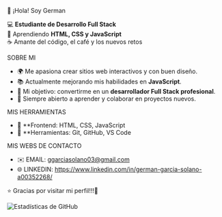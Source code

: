 👋 ¡Hola! Soy German

💻 **Estudiante de Desarrollo Full Stack**  
🚀 Aprendiendo **HTML, CSS y JavaScript**  
☕ Amante del código, el café y los nuevos retos  

SOBRE MI
- 🌍 Me apasiona crear sitios web interactivos y con buen diseño.  
- 📚 Actualmente mejorando mis habilidades en **JavaScript**.  
- 🎯 Mi objetivo: convertirme en un **desarrollador Full Stack profesional**.  
- 💬 Siempre abierto a aprender y colaborar en proyectos nuevos.  

MIS HERRAMIENTAS
- 🧩 **Frontend: HTML, CSS, JavaScript  
- 🔧 **Herramientas: Git, GitHub, VS Code  

MIS WEBS DE CONTACTO
- ✉️ EMAIL: ggarciasolano03@gmail.com
- 🌐 LINKEDIN: https://www.linkedin.com/in/german-garcia-solano-a00352268/


⭐ Gracias por visitar mi perfil!!!🚀

![Estadísticas de GitHub](https://github-readme-stats.vercel.app/api?username=ggarcia202&show_icons=true&theme=tokyonight)


